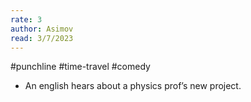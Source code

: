 ```yaml
---
rate: 3
author: Asimov
read: 3/7/2023
---
```


#punchline #time-travel #comedy 

- An english hears about a physics prof’s new project.